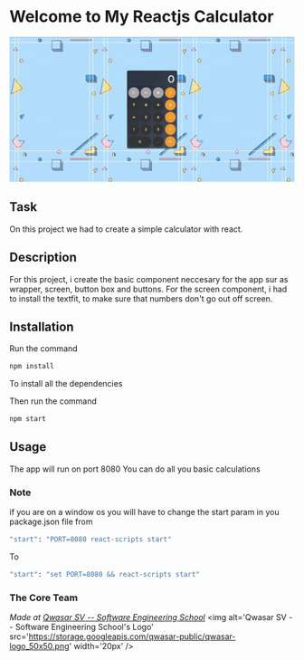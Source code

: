 # Welcome to My Reactjs Calculator

![Alt screenshot image](src/image/screenshot_calculator.png)

## Task
On this project we had to create a simple calculator with react.

## Description
For this project, i create the basic component neccesary for the app sur as wrapper, screen, button box and buttons. For the screen component, 
i had to install the textfit, to make sure that numbers don't go out off screen.

## Installation
Run the command 
```bash
npm install
```
To install all the dependencies 

Then run the command 
```bash 
npm start
```

## Usage
The app will run on port 8080
You can do all you basic calculations 

### Note
if you are on a window os you will have to change the start param in you package.json file from

```bash
"start": "PORT=8080 react-scripts start"
```

To
```bash
"start": "set PORT=8080 && react-scripts start"
```


### The Core Team


<span><i>Made at <a href='https://qwasar.io'>Qwasar SV -- Software Engineering School</a></i></span>
<span><img alt='Qwasar SV -- Software Engineering School's Logo' src='https://storage.googleapis.com/qwasar-public/qwasar-logo_50x50.png' width='20px' /></span>
